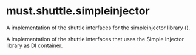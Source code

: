 # must.shuttle.simpleinjector
A implementation of the shuttle interfaces for the simpleinjector library ().

A implementation of the shuttle interfaces that uses the Simple Injector library as DI container.
